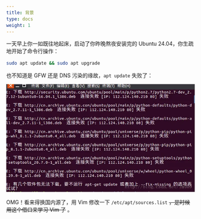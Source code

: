 ```yaml
---
title: 背景
type: docs
weight: 1
---
```


一天早上你一如既往地起床，启动了你昨晚熬夜安装完的 Ubuntu 24.04，你生疏地开始了命令行操作：

```bash {filename="Terminal"}
sudo apt update && sudo apt upgrade
```

也不知道是 GFW 还是 DNS 污染的缘故，`apt update` 失败了：

![apt-failure](./assets/apt-failure.webp "From CSDN article 53939990")

OMG！看来得换国内源了，用 Vim 修改一下 `/etc/apt/sources.list` ~~，是时候用这个借口来学习 Vim 了~~ 。
